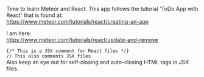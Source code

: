 Time to learn Meteor and React. This app follows the tutorial 'ToDo App with React' that is found at:  
https://www.meteor.com/tutorials/react/creating-an-app

I am here:  
https://www.meteor.com/tutorials/react/update-and-remove

`{/* This is a JSX comment for React files */}`  
`// This also comments JSX files`  
Also keep an eye out for self-closing and auto-closing HTML tags in JSX files.   
